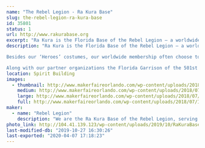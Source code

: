 ```yaml
---
name: "The Rebel Legion - Ra Kura Base"
slug: the-rebel-legion-ra-kura-base
id: 35801
status: 1
url: http://www.rakurabase.org
excerpt: "Ra Kura is the Florida Base of the Rebel Legion – a worldwide Star Wars costuming organization comprised of and operated by Star Wars fans. Formed in 2000, the Rebel Legion is a global volunteer organization of enthusiasts who enjoy, express, and share their interest of quality Star Wars costuming with the fan community."
description: "Ra Kura is the Florida Base of the Rebel Legion – a worldwide Star Wars costuming organization comprised of and operated by Star Wars fans. Formed in 2000, the Rebel Legion is a global volunteer organization of enthusiasts who enjoy, express, and share their interest of quality Star Wars costuming with the fan community. Rebel Legion members create and wear costumes of the hero characters from the Star Wars saga, which includes but is not limited to the six films, comics, books, games, and television shows. As the premier Rebel costuming group in the Star Wars community, members volunteer their time to appear at Star Wars related functions, charity fundraisers and other community events.

Besides our ‘Heroes’ costumes, our worldwide membership often choose to give back to their communities (through costumed volunteer activities and charity events). No one can provide the public with a greater range of Star Wars costumes, nor a more personable, interactive, face to face experience.

Along with our partner organizations the Florida Garrison of the 501st Legion, The Wookiee Workshop, Mandolarion Mercenaries, R2 Builders’ Club, Dark Empire – Spire of the Storm and Galactic Academy, we bring smiles to our home State of Florida."
location: Spirit Building
images:
  - thumbnail: http://www.makerfaireorlando.com/wp-content/uploads/2018/07/IMG_8094.jpg
    medium: http://www.makerfaireorlando.com/wp-content/uploads/2018/07/IMG_8094.jpg
    large: http://www.makerfaireorlando.com/wp-content/uploads/2018/07/IMG_8094.jpg
    full: http://www.makerfaireorlando.com/wp-content/uploads/2018/07/IMG_8094.jpg
maker:
  - name: "Rebel Legion"
    description: "We are the Ra Kura Base of the Rebel Legion, serving the state of Florda.  The Rebel Legion is an international costuming club dedicated to sharing and enjoying costuming talents, promoting the quality and improvement of Star Wars costumes, and giving back to the community through works of charity and volunteerism."
photo_link: http://104.41.139.123/wp-content/uploads/2019/10/RaKuraBase.png
last-modified-db: "2019-10-27 16:30:26"
last-exported: "2020-04-07 17:18:23"
---
```

